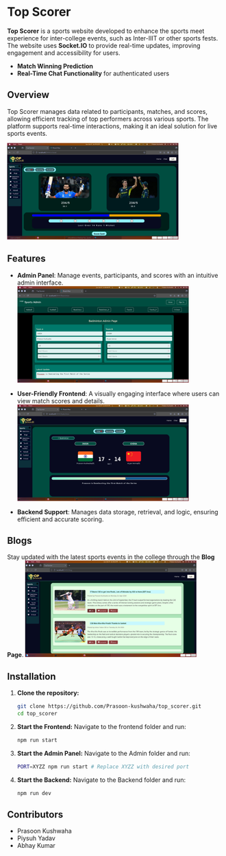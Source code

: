 # Top Scorer
**Top Scorer** is a sports website developed to enhance the sports meet experience for inter-college events, such as Inter-IIIT or other sports fests. The website uses **Socket.IO** to provide real-time updates, improving engagement and accessibility for users.

- **Match Winning Prediction**
- **Real-Time Chat Functionality** for authenticated users

## Overview
Top Scorer manages data related to participants, matches, and scores, allowing efficient tracking of top performers across various sports. The platform supports real-time interactions, making it an ideal solution for live sports events.

<img src="/IMGs/Crick.png" alt="Cricket UI" width="400">

## Features
- **Admin Panel**: Manage events, participants, and scores with an intuitive admin interface.
  <img src="/IMGs/Admin.png" alt="Admin Panel" width="400">

- **User-Friendly Frontend**: A visually engaging interface where users can view match scores and details.
  <img src="/IMGs/Match.png" alt="Match UI" width="400">

- **Backend Support**: Manages data storage, retrieval, and logic, ensuring efficient and accurate scoring.

## Blogs
Stay updated with the latest sports events in the college through the **Blog Page**.
  <img src="/IMGs/Blog.png" alt="Blog Page" width="400">

## Installation

1. **Clone the repository:**
   ```bash
   git clone https://github.com/Prasoon-kushwaha/top_scorer.git
   cd top_scorer
2. **Start the Frontend:** Navigate to the frontend folder and run:
   ```bash
   npm run start
3. **Start the Admin Panel:** Navigate to the Admin folder and run:
   ```bash
   PORT=XYZZ npm run start # Replace XYZZ with desired port

4. **Start the Backend:** Navigate to the Backend folder and run:
   ```bash
   npm run dev

## Contributors
   - Prasoon Kushwaha
   - Piysuh Yadav
   - Abhay Kumar